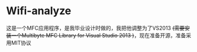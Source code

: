 Wifi-analyze
============

这是一个MFC应用程序，是我毕业设计时做的，我把他调整为了VS2013
~~(需要安装一个Multibyte MFC Library for Visual Studio 2013 )~~，现在准备开源，准备采用MIT协议

